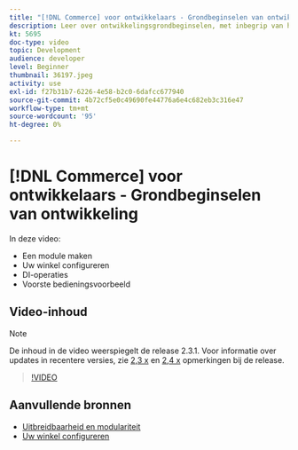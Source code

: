 ```yaml
---
title: "[!DNL Commerce] voor ontwikkelaars - Grondbeginselen van ontwikkeling"
description: Leer over ontwikkelingsgrondbeginselen, met inbegrip van het creëren van een module, het vormen van uw opslag, de verrichtingen van DI, en een voorcontrolemechanismevoorbeeld.
kt: 5695
doc-type: video
topic: Development
audience: developer
level: Beginner
thumbnail: 36197.jpeg
activity: use
exl-id: f27b31b7-6226-4e58-b2c0-6dafcc677940
source-git-commit: 4b72cf5e0c49690fe44776a6e4c682eb3c316e47
workflow-type: tm+mt
source-wordcount: '95'
ht-degree: 0%

---
```


# [!DNL Commerce] voor ontwikkelaars - Grondbeginselen van ontwikkeling

In deze video:

- Een module maken
- Uw winkel configureren
- DI-operaties
- Voorste bedieningsvoorbeeld

## Video-inhoud

>[!NOTE]
>
>De inhoud in de video weerspiegelt de release 2.3.1. Voor informatie over updates in recentere versies, zie [ 2,3 x](https://devdocs.magento.com/guides/v2.3/release-notes/bk-release-notes.html) en [2,4 x](https://devdocs.magento.com/guides/v2.4/release-notes/bk-release-notes.html) opmerkingen bij de release.

>[!VIDEO](https://video.tv.adobe.com/v/36197?quality=12&learn=on)

## Aanvullende bronnen

- [Uitbreidbaarheid en modulariteit](https://devdocs.magento.com/guides/v2.4/architecture/extensibility.html)
- [Uw winkel configureren](https://devdocs.magento.com/cloud/configure/configuration-overview.html)
